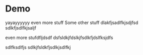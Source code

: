 # Demo 
yayayyyyyy even more stuff 
Some other stuff 
dlakfjsadlfkjsdjfsd
sdlkfjsdlfkjsaljf

even more stufdfljdsdf
dsfsldkjfdslkjfsdlkfjdslfksjdfs



sdlfksdlfjs
sdlkjfsldkfjsdlkjsdlfkj
